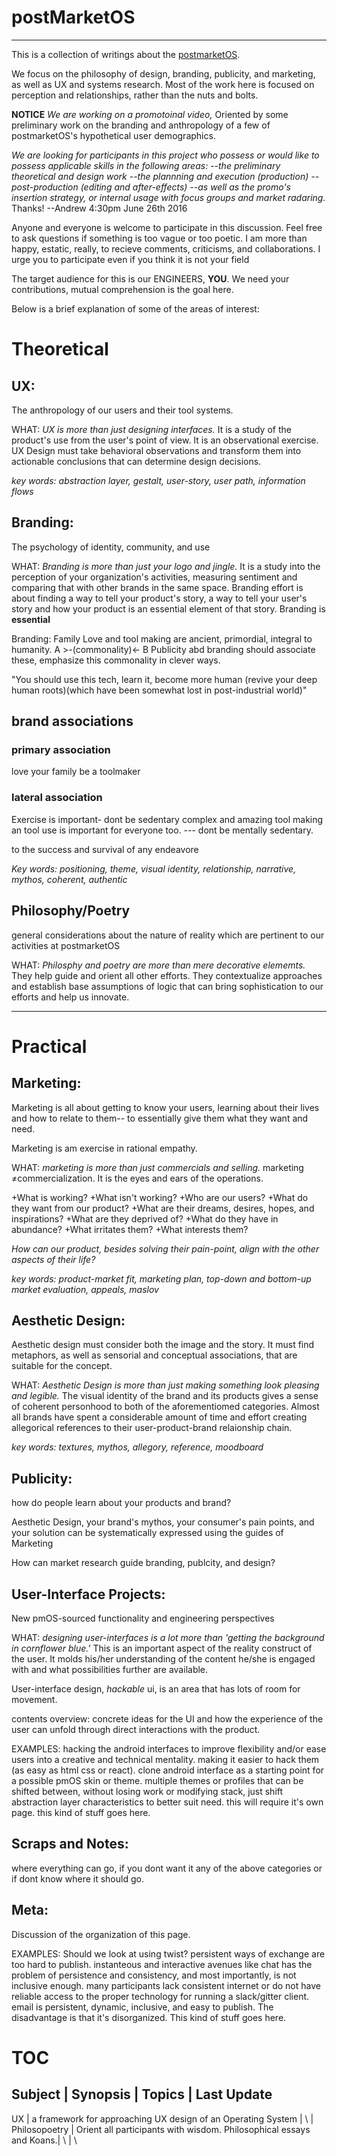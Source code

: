 
# postMarketOS 
----------------------------
This is a collection of writings about the [postmarketOS]().

We focus on the philosophy of design, branding, publicity, and marketing, as well as UX and systems research. Most of the work here is focused on perception and relationships, rather than the nuts and bolts. 


**NOTICE** 
*We are working on a promotoinal video,* 
Oriented by some preliminary work on the branding and anthropology of a few of postmarketOS's hypothetical user demographics.

*We are looking for participants in this project who possess or would like to possess applicable skills in the following areas:
--the preliminary theoretical and design work
--the plannning and execution (production)
--post-production (editing and after-effects) 
--as well as the promo's insertion strategy, or internal usage with focus groups and market radaring.*
Thanks!
--Andrew 
4:30pm June 26th 2016


Anyone and everyone is welcome to participate in this discussion. Feel free to ask questions if something is too vague or too poetic. I am more than happy, estatic, really, to recieve comments, criticisms, and collaborations. I urge you to participate even if you think it is not your field

The target audience for this is our ENGINEERS, **YOU**. We need your contributions, mutual comprehension is the goal here.

Below is a brief explanation of some of the areas of interest:

# Theoretical
## UX: 

The anthropology of our users and their tool systems. 

WHAT: *UX is more than just designing interfaces.* It is a study of the product's use from the user's point of view. It is an observational exercise. UX Design must take behavioral observations and transform them into actionable conclusions that can determine design decisions.

*key words: abstraction layer, gestalt, user-story, user path, information flows*

## Branding: 

The psychology of identity, community, and use

WHAT: *Branding is more than just your logo and jingle.* It is a study into the perception of your organization's activities, measuring sentiment and comparing that with other brands in the same space. Branding effort is about finding a way to tell your product's story, a way to tell your user's story and how your product is an essential element of that story. Branding is **essential**

Branding:
Family Love and tool making are ancient, primordial, integral to humanity. 
A >-(commonality)<- B
Publicity abd branding should associate  these, emphasize this commonality in clever ways.

"You should use this tech, learn it, become more human (revive your deep human roots)(which have been somewhat lost in post-industrial world)"

## brand associations
### primary association
love your family
be a toolmaker

### lateral association
Exercise is important- dont be sedentary
complex and amazing tool making an tool use is important for everyone too. --- dont be mentally sedentary.

to the success and survival of any endeavore

*Key words: positioning, theme, visual identity, relationship, narrative, mythos, coherent, authentic*

## Philosophy/Poetry

general considerations about the nature of reality which are pertinent to our activities at postmarketOS

WHAT: *Philosphy and poetry are more than mere decorative elememts.* They help guide and orient all other efforts. They contextualize approaches and establish base assumptions of logic that can bring sophistication to our efforts and help us innovate.

-----------
# Practical
## Marketing:

Marketing is all about getting to know your users, learning about their lives and how to relate to them-- to essentially give them what they want and need. 

Marketing is am exercise in rational empathy.

WHAT: *marketing is more than just commercials and selling.* marketing ≠commercialization. It is the eyes and ears of the operations.

+What is working? 
+What isn't working? 
+Who are our users? 
+What do they want from our product? 
+What are their dreams, desires, hopes, and inspirations?
+What are they deprived of? 
+What do they have in abundance?
+What irritates them?
+What interests them?

*How can our product, besides solving their pain-point, align with the other aspects of their life?*

*key words: product-market fit, marketing plan, top-down and bottom-up market evaluation, appeals, maslov*

## Aesthetic Design: 

Aesthetic design must consider both the image and the story. It must find metaphors, as well as sensorial and conceptual associations, that are suitable for the concept. 

WHAT: *Aesthetic Design is more than just making something look pleasing and legible.* The visual identity of the brand and its products gives a sense of coherent personhood to both of the aforementiomed categories. Almost all brands have spent a considerable amount of time and effort creating allegorical references to their user-product-brand relaionship chain.

*key words: textures, mythos, allegory, reference, moodboard*

## Publicity:

how do people learn about your products and brand?

Aesthetic Design, your brand's mythos, your consumer's pain points, and your solution can be systematically expressed using the guides of Marketing 

How can market research guide branding, publcity, and design?

## User-Interface Projects: 

New pmOS-sourced functionality and engineering perspectives

WHAT: *designing user-interfaces is a lot more than 'getting the background in cornflower blue.'* This is an important aspect of the reality construct of the user. It molds his/her understanding of the content he/she is engaged with and what possibilities further are available.

User-interface design, *hackable* ui, is an area that has lots of room for movement.

contents overview: concrete ideas for the UI and how the experience of the user can unfold through direct interactions with the product.

EXAMPLES: hacking the android interfaces to improve flexibility and/or ease users into a creative and technical mentality. making it easier to hack them (as easy as html css or react). clone android interface as a starting point for a possible pmOS skin or theme. multiple themes or profiles that can be shifted between, without losing work or modifying stack, just shift abstraction layer characteristics to better suit need. this will require it's own page. this kind of stuff goes here.


## Scraps and Notes:

where everything can go, if you dont want it any of the above categories or if dont know where it should go.

## Meta:

Discussion of the organization of this page. 

EXAMPLES: Should we look at using twist? persistent ways of exchange are too hard to publish. instanteous and interactive avenues like chat has the problem of persistence and consistency, and most importantly, is not inclusive enough. many participants lack consistent internet or do not have reliable access to the proper technology for running a slack/gitter client. email is persistent, dynamic, inclusive, and easy to publish. The disadvantage is that it's disorganized. This kind of stuff goes here.

# TOC
Subject | Synopsis | Topics | Last Update
------------------------------------
UX | a framework for approaching UX design of an Operating System | \ | \
Philosopoetry | Orient all participants with wisdom. Philosophical essays and Koans.| \ | \ 




